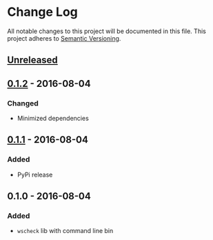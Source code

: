 # Change Log
All notable changes to this project will be documented in this file.
This project adheres to [Semantic Versioning](http://semver.org/).


## [Unreleased][unreleased]

## [0.1.2] - 2016-08-04
### Changed
- Minimized dependencies

## [0.1.1] - 2016-08-04
### Added
- PyPi release

## 0.1.0 - 2016-08-04
### Added
- ``wscheck`` lib with command line bin


[unreleased]: https://github.com/andras-tim/octoconf/compare/v0.1.2...HEAD
[0.1.2]: https://github.com/andras-tim/tchart/compare/v0.1.1...v0.1.2
[0.1.1]: https://github.com/andras-tim/tchart/compare/v0.1.0...v0.1.1
